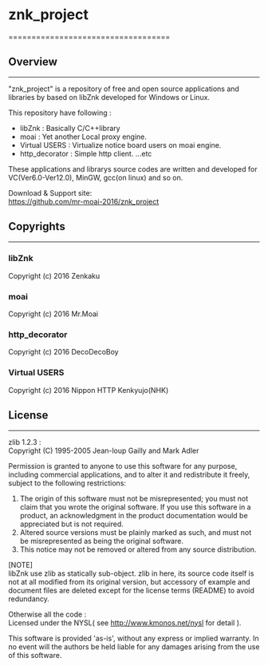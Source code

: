 # znk_project
===================================

## Overview
-----------------------------------

"znk_project" is a repository of free and open source applications and libraries by based on libZnk
developed for Windows or Linux. 

This repository have following :  
* libZnk : Basically C/C++library 
* moai : Yet another Local proxy engine.
* Virtual USERS : Virtualize notice board users on moai engine.
* http_decorator : Simple http client.
...etc  

These applications and librarys source codes are written and developed for VC(Ver6.0-Ver12.0),
MinGW, gcc(on linux) and so on. 

Download & Support site:  
https://github.com/mr-moai-2016/znk_project

## Copyrights
-----------------------------------

### libZnk
Copyright (c) 2016 Zenkaku

### moai
Copyright (c) 2016 Mr.Moai

### http_decorator
Copyright (c) 2016 DecoDecoBoy

### Virtual USERS
Copyright (c) 2016 Nippon HTTP Kenkyujo(NHK)


## License
-----------------------------------

zlib 1.2.3 :   
  Copyright (C) 1995-2005 Jean-loup Gailly and Mark Adler  

  Permission is granted to anyone to use this software for any purpose,
  including commercial applications, and to alter it and redistribute it
  freely, subject to the following restrictions:

  1. The origin of this software must not be misrepresented; you must not
     claim that you wrote the original software. If you use this software
     in a product, an acknowledgment in the product documentation would be
     appreciated but is not required.
  2. Altered source versions must be plainly marked as such, and must not be
     misrepresented as being the original software.
  3. This notice may not be removed or altered from any source distribution.

  [NOTE]  
  libZnk use zlib as statically sub-object.
  zlib in here, its source code itself is not at all modified from its original version,
  but accessory of example and document files are deleted except for the license terms
  (README) to avoid redundancy.

Otherwise all the code :  
  Licensed under the NYSL( see http://www.kmonos.net/nysl for detail ).


This software is provided 'as-is', without any express or implied warranty.
In no event will the authors be held liable for any damages arising
from the use of this software.







